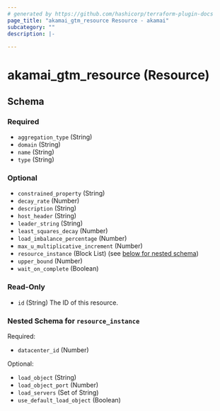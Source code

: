```yaml
---
# generated by https://github.com/hashicorp/terraform-plugin-docs
page_title: "akamai_gtm_resource Resource - akamai"
subcategory: ""
description: |-
  
---
```


# akamai_gtm_resource (Resource)





<!-- schema generated by tfplugindocs -->
## Schema

### Required

- `aggregation_type` (String)
- `domain` (String)
- `name` (String)
- `type` (String)

### Optional

- `constrained_property` (String)
- `decay_rate` (Number)
- `description` (String)
- `host_header` (String)
- `leader_string` (String)
- `least_squares_decay` (Number)
- `load_imbalance_percentage` (Number)
- `max_u_multiplicative_increment` (Number)
- `resource_instance` (Block List) (see [below for nested schema](#nestedblock--resource_instance))
- `upper_bound` (Number)
- `wait_on_complete` (Boolean)

### Read-Only

- `id` (String) The ID of this resource.

<a id="nestedblock--resource_instance"></a>
### Nested Schema for `resource_instance`

Required:

- `datacenter_id` (Number)

Optional:

- `load_object` (String)
- `load_object_port` (Number)
- `load_servers` (Set of String)
- `use_default_load_object` (Boolean)
